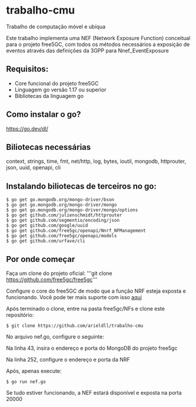 # trabalho-cmu
Trabalho de computação móvel e ubíqua

Este trabalho implementa uma NEF (Network Exposure Function) conceitual para o projeto free5GC, com todos os métodos necessários a exposição de eventos através das definições da 3GPP para Nnef_EventExposure

## Requisitos: 
- Core funcional do projeto free5GC
- Linguagem go versão 1.17 ou superior 
- Bibliotecas da linguagem go 

## Como instalar o go? 
https://go.dev/dl/

## Biliotecas necessárias
context, strings, time, fmt, net/http, log, bytes, ioutil, mongodb, httprouter, json, uuid, openapi, cli

## Instalando biliotecas de terceiros no go:
```
$ go get go.mongodb.org/mongo-driver/bson
$ go get go.mongodb.org/mongo-driver/mongo
$ go get go.mongodb.org/mongo-driver/mongo/options
$ go get github.com/julienschmidt/httprouter
$ go get github.com/segmentio/encoding/json
$ go get github.com/google/uuid
$ go get github.com/free5gc/openapi/Nnrf_NFManagement
$ go get github.com/free5gc/openapi/models
$ go get github.com/urfave/cli
```


## Por onde começar

Faça um clone do projeto oficial: 
'''git clone https://github.com/free5gc/free5gc'''

Configure o core do free5GC de modo que a função NRF esteja exposta e funcionando. Você pode ter mais suporte com isso <a href="https://github.com/free5gc/free5gc/wiki">aqui</a>

Após terminado o clone, entre na pasta free5gc/NFs e clone este repositório:  

```
$ git clone https://github.com/arieldll/trabalho-cmu
```

No arquivo nef.go, configure o seguinte: 

Na linha 43, insira o endereço e porta do MongoDB do projeto free5gc

Na linha 252, configure o endereço e porta da NRF

Após, apenas execute: 

```
$ go run nef.go
```

Se tudo estiver funcionando, a NEF estará disponível e exposta na porta 20000





